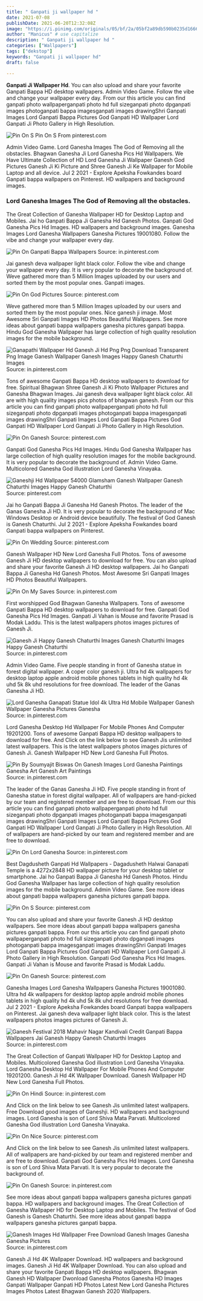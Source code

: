 ```yaml
---
title: " Ganpati ji wallpaper hd "
date: 2021-07-08
publishDate: 2021-06-20T12:32:08Z
image: "https://i.pinimg.com/originals/05/bf/2a/05bf2a89db590b0235d1666b53e3a4bc.jpg"
author: "Manicus" # use capitalize
description: " Ganpati ji wallpaper hd "
categories: ["Wallpapers"]
tags: ["dekstop"]
keywords: "Ganpati ji wallpaper hd"
draft: false

---
```



**Ganpati Ji Wallpaper Hd**. You can also upload and share your favorite Ganpati Bappa HD desktop wallpapers. Admin Video Game. Follow the vibe and change your wallpaper every day. From our this article you can find ganpati photo wallpaperganpati photo hd full sizeganpati photo dpganpati images photoganpati bappa imagesganpati images drawingShri Ganpati Images Lord Ganpati Bappa Pictures God Ganpati HD Wallpaper Lord Ganpati Ji Photo Gallery in High Resolution.

![Pin On S](https://i.pinimg.com/736x/ed/18/94/ed18943aab457d7e817cd10693239bed.jpg "Pin On S")
Pin On S From pinterest.com


Admin Video Game. Lord Ganesha Images The God of Removing all the obstacles. Bhagwan Ganesha Ji Lord Ganesha Pics Hd Wallpapers. We Have Ultimate Collection of HD Lord Ganesha Ji Wallpaper Ganesh God Pictures Ganesh Ji Ki Picture and Shree Ganesh Ji Ke Wallpaper for Mobile Laptop and all device. Jul 2 2021 - Explore Apeksha Fowkandes board Ganpati bappa wallpapers on Pinterest. HD wallpapers and background images.

### Lord Ganesha Images The God of Removing all the obstacles.

The Great Collection of Ganesha Wallpaper HD for Desktop Laptop and Mobiles. Jai ho Ganpati Bappa Ji Ganesha Hd Ganesh Photos. Ganpati God Ganesha Pics Hd Images. HD wallpapers and background images. Ganesha Images Lord Ganesha Wallpapers Ganesha Pictures 19001080. Follow the vibe and change your wallpaper every day.


![Pin On Ganpati Bappa Wallpapers](https://i.pinimg.com/originals/87/54/46/875446525bbd8a5ea161d5b97cfecbd6.jpg "Pin On Ganpati Bappa Wallpapers")
Source: in.pinterest.com

Jai ganesh deva wallpaper light black color. Follow the vibe and change your wallpaper every day. It is very popular to decorate the background of. Weve gathered more than 5 Million Images uploaded by our users and sorted them by the most popular ones. Ganpati images.

![Pin On God Pictures](https://i.pinimg.com/originals/97/f3/00/97f3009ccee6670bd85f18dcb9f73de3.jpg "Pin On God Pictures")
Source: pinterest.com

Weve gathered more than 5 Million Images uploaded by our users and sorted them by the most popular ones. Nice ganesh ji image. Most Awesome Sri Ganpati Images HD Photos Beautiful Wallpapers. See more ideas about ganpati bappa wallpapers ganesha pictures ganpati bappa. Hindu God Ganesha Wallpaper has large collection of high quality resolution images for the mobile background.

![Ganapathi Wallpaper Hd Ganesh Ji Hd Png Png Download Transparent Png Image Ganesh Wallpaper Ganesh Images Happy Ganesh Chaturthi Images](https://i.pinimg.com/originals/a8/e0/54/a8e0546e343281330e8508906faa2cce.png "Ganapathi Wallpaper Hd Ganesh Ji Hd Png Png Download Transparent Png Image Ganesh Wallpaper Ganesh Images Happy Ganesh Chaturthi Images")
Source: in.pinterest.com

Tons of awesome Ganpati Bappa HD desktop wallpapers to download for free. Spiritual Bhagwan Shree Ganesh Ji Ki Photo Wallpaper Pictures and Ganesha Bhagwan Images. Jai ganesh deva wallpaper light black color. All are with high quality images pics photos of bhagwan ganesh. From our this article you can find ganpati photo wallpaperganpati photo hd full sizeganpati photo dpganpati images photoganpati bappa imagesganpati images drawingShri Ganpati Images Lord Ganpati Bappa Pictures God Ganpati HD Wallpaper Lord Ganpati Ji Photo Gallery in High Resolution.

![Pin On Ganesh](https://i.pinimg.com/736x/5e/d6/cb/5ed6cb43ee826cdc139a189583afd945.jpg "Pin On Ganesh")
Source: pinterest.com

Ganpati God Ganesha Pics Hd Images. Hindu God Ganesha Wallpaper has large collection of high quality resolution images for the mobile background. It is very popular to decorate the background of. Admin Video Game. Multicolored Ganesha God illustration Lord Ganesha Vinayaka.

![Ganeshji Hd Wallpaper 54000 Glamsham Ganesh Wallpaper Ganesh Chaturthi Images Happy Ganesh Chaturthi](https://i.pinimg.com/originals/97/57/61/975761dbcd5f0c9a27e1c42a668d6a9e.jpg "Ganeshji Hd Wallpaper 54000 Glamsham Ganesh Wallpaper Ganesh Chaturthi Images Happy Ganesh Chaturthi")
Source: pinterest.com

Jai ho Ganpati Bappa Ji Ganesha Hd Ganesh Photos. The leader of the Ganas Ganesha Ji HD. It is very popular to decorate the background of Mac Windows Desktop or Android device beautifully. The festival of God Ganesh is Ganesh Chaturthi. Jul 2 2021 - Explore Apeksha Fowkandes board Ganpati bappa wallpapers on Pinterest.

![Pin On Wedding](https://i.pinimg.com/originals/38/79/00/387900a9e80157dbe660417a50c76bbb.jpg "Pin On Wedding")
Source: pinterest.com

Ganesh Wallpaper HD New Lord Ganesha Full Photos. Tons of awesome Ganesh Ji HD desktop wallpapers to download for free. You can also upload and share your favorite Ganesh Ji HD desktop wallpapers. Jai ho Ganpati Bappa Ji Ganesha Hd Ganesh Photos. Most Awesome Sri Ganpati Images HD Photos Beautiful Wallpapers.

![Pin On My Saves](https://i.pinimg.com/originals/1b/c8/95/1bc8957665abe1e8b87b30fb0bab123c.jpg "Pin On My Saves")
Source: in.pinterest.com

First worshipped God Bhagwan Ganesha Wallpapers. Tons of awesome Ganpati Bappa HD desktop wallpapers to download for free. Ganpati God Ganesha Pics Hd Images. Ganpati Ji Vahan is Mouse and favorite Prasad is Modak Laddu. This is the latest wallpapers photos images pictures of Ganesh Ji.

![Ganesh Ji Happy Ganesh Chaturthi Images Ganesh Chaturthi Images Happy Ganesh Chaturthi](https://i.pinimg.com/originals/3b/a4/00/3ba400332e77e1ce56df538fb9f1e20e.jpg "Ganesh Ji Happy Ganesh Chaturthi Images Ganesh Chaturthi Images Happy Ganesh Chaturthi")
Source: in.pinterest.com

Admin Video Game. Five people standing in front of Ganesha statue in forest digital wallpaper. A coper color ganesh ji. Ultra hd 4k wallpapers for desktop laptop apple android mobile phones tablets in high quality hd 4k uhd 5k 8k uhd resolutions for free download. The leader of the Ganas Ganesha Ji HD.

![Lord Ganesha Ganapati Statue Idol 4k Ultra Hd Mobile Wallpaper Ganesh Wallpaper Ganesha Pictures Ganesha](https://i.pinimg.com/originals/2a/c2/91/2ac29118a3dee86e54e74dfc3c4ffd73.jpg "Lord Ganesha Ganapati Statue Idol 4k Ultra Hd Mobile Wallpaper Ganesh Wallpaper Ganesha Pictures Ganesha")
Source: in.pinterest.com

Lord Ganesha Desktop Hd Wallpaper For Mobile Phones And Computer 19201200. Tons of awesome Ganpati Bappa HD desktop wallpapers to download for free. And Click on the link below to see Ganesh Jis unlimited latest wallpapers. This is the latest wallpapers photos images pictures of Ganesh Ji. Ganesh Wallpaper HD New Lord Ganesha Full Photos.

![Pin By Soumyajit Biswas On Ganesh Images Lord Ganesha Paintings Ganesha Art Ganesh Art Paintings](https://i.pinimg.com/originals/1f/33/65/1f33659c93c23c20ffaf6efdae971b05.jpg "Pin By Soumyajit Biswas On Ganesh Images Lord Ganesha Paintings Ganesha Art Ganesh Art Paintings")
Source: in.pinterest.com

The leader of the Ganas Ganesha Ji HD. Five people standing in front of Ganesha statue in forest digital wallpaper. All of wallpapers are hand-picked by our team and registered member and are free to download. From our this article you can find ganpati photo wallpaperganpati photo hd full sizeganpati photo dpganpati images photoganpati bappa imagesganpati images drawingShri Ganpati Images Lord Ganpati Bappa Pictures God Ganpati HD Wallpaper Lord Ganpati Ji Photo Gallery in High Resolution. All of wallpapers are hand-picked by our team and registered member and are free to download.

![Pin On Lord Ganesha](https://i.pinimg.com/originals/38/5a/7c/385a7ce2225a623e6bb136b369fd1a42.jpg "Pin On Lord Ganesha")
Source: in.pinterest.com

Best Dagdusheth Ganpati Hd Wallpapers - Dagadusheth Halwai Ganapati Temple is a 4272x2848 HD wallpaper picture for your desktop tablet or smartphone. Jai ho Ganpati Bappa Ji Ganesha Hd Ganesh Photos. Hindu God Ganesha Wallpaper has large collection of high quality resolution images for the mobile background. Admin Video Game. See more ideas about ganpati bappa wallpapers ganesha pictures ganpati bappa.

![Pin On S](https://i.pinimg.com/736x/ed/18/94/ed18943aab457d7e817cd10693239bed.jpg "Pin On S")
Source: pinterest.com

You can also upload and share your favorite Ganesh Ji HD desktop wallpapers. See more ideas about ganpati bappa wallpapers ganesha pictures ganpati bappa. From our this article you can find ganpati photo wallpaperganpati photo hd full sizeganpati photo dpganpati images photoganpati bappa imagesganpati images drawingShri Ganpati Images Lord Ganpati Bappa Pictures God Ganpati HD Wallpaper Lord Ganpati Ji Photo Gallery in High Resolution. Ganpati God Ganesha Pics Hd Images. Ganpati Ji Vahan is Mouse and favorite Prasad is Modak Laddu.

![Pin On Ganesh](https://i.pinimg.com/originals/a8/5f/36/a85f361d52a349e2dc00db778650369f.jpg "Pin On Ganesh")
Source: pinterest.com

Ganesha Images Lord Ganesha Wallpapers Ganesha Pictures 19001080. Ultra hd 4k wallpapers for desktop laptop apple android mobile phones tablets in high quality hd 4k uhd 5k 8k uhd resolutions for free download. Jul 2 2021 - Explore Apeksha Fowkandes board Ganpati bappa wallpapers on Pinterest. Jai ganesh deva wallpaper light black color. This is the latest wallpapers photos images pictures of Ganesh Ji.

![Ganesh Festival 2018 Mahavir Nagar Kandivali Credit Ganpati Bappa Wallpapers Jai Ganesh Happy Ganesh Chaturthi Images](https://i.pinimg.com/originals/80/75/ce/8075cea5cd7cb2db8d78db62e610d73c.jpg "Ganesh Festival 2018 Mahavir Nagar Kandivali Credit Ganpati Bappa Wallpapers Jai Ganesh Happy Ganesh Chaturthi Images")
Source: in.pinterest.com

The Great Collection of Ganpati Wallpaper HD for Desktop Laptop and Mobiles. Multicolored Ganesha God illustration Lord Ganesha Vinayaka. Lord Ganesha Desktop Hd Wallpaper For Mobile Phones And Computer 19201200. Ganesh Ji Hd 4K Wallpaper Download. Ganesh Wallpaper HD New Lord Ganesha Full Photos.

![Pin On Hindi](https://i.pinimg.com/564x/29/87/05/2987057c0a69012518523b2dbbf5bb89.jpg "Pin On Hindi")
Source: in.pinterest.com

And Click on the link below to see Ganesh Jis unlimited latest wallpapers. Free Download good images of Ganeshji. HD wallpapers and background images. Lord Ganesha is son of Lord Shiva Mata Parvati. Multicolored Ganesha God illustration Lord Ganesha Vinayaka.

![Pin On Nice](https://i.pinimg.com/736x/04/79/3c/04793c4d3b53a9f07212f9d98f8ff221.jpg "Pin On Nice")
Source: pinterest.com

And Click on the link below to see Ganesh Jis unlimited latest wallpapers. All of wallpapers are hand-picked by our team and registered member and are free to download. Ganpati God Ganesha Pics Hd Images. Lord Ganesha is son of Lord Shiva Mata Parvati. It is very popular to decorate the background of.

![Pin On Ganesh](https://i.pinimg.com/originals/60/85/fe/6085feebb1771ab4d3529e5ea5a2f56b.jpg "Pin On Ganesh")
Source: in.pinterest.com

See more ideas about ganpati bappa wallpapers ganesha pictures ganpati bappa. HD wallpapers and background images. The Great Collection of Ganesha Wallpaper HD for Desktop Laptop and Mobiles. The festival of God Ganesh is Ganesh Chaturthi. See more ideas about ganpati bappa wallpapers ganesha pictures ganpati bappa.

![Ganesh Images Hd Wallpaper Free Download Ganesh Images Ganesha Ganesha Pictures](https://i.pinimg.com/originals/05/bf/2a/05bf2a89db590b0235d1666b53e3a4bc.jpg "Ganesh Images Hd Wallpaper Free Download Ganesh Images Ganesha Ganesha Pictures")
Source: in.pinterest.com

Ganesh Ji Hd 4K Wallpaper Download. HD wallpapers and background images. Ganesh Ji Hd 4K Wallpaper Download. You can also upload and share your favorite Ganpati Bappa HD desktop wallpapers. Bhagwan Ganesh HD Wallpaper Dwonload Ganesha Photos Ganesha HD Images Ganpati Wallpaper Ganpati HD Photos Latest New Lord Ganesha Pictures Images Photos Latest Bhagwan Ganesh 2020 Wallpapers.

